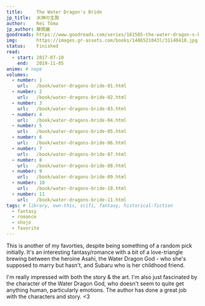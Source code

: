 ```yaml
---
title:     The Water Dragon's Bride
jp_title:  水神の生贄 
author:    Rei Tōma
jp_author: 藤間麗
goodreads: https://www.goodreads.com/series/161505-the-water-dragon-s-bride
img:       https://images.gr-assets.com/books/1486521043l/31140418.jpg
status:    Finished
read:
  - start: 2017-07-10 
    end:   2019-11-05
anime: # nope
volumes: 
  - number: 1
    url:   /book/water-dragons-bride-01.html
  - number: 2
    url:   /book/water-dragons-bride-02.html
  - number: 3
    url:   /book/water-dragons-bride-03.html
  - number: 4
    url:   /book/water-dragons-bride-04.html
  - number: 5
    url:   /book/water-dragons-bride-05.html
  - number: 6
    url:   /book/water-dragons-bride-06.html
  - number: 7
    url:   /book/water-dragons-bride-07.html
  - number: 8
    url:   /book/water-dragons-bride-08.html
  - number: 9
    url:   /book/water-dragons-bride-09.html
  - number: 10
    url:   /book/water-dragons-bride-10.html
  - number: 11
    url:   /book/water-dragons-bride-11.html
tags: # library, own-this, scifi, fantasy, historical-fiction
  - fantasy
  - romance
  - shojo
  - favorite
---
```


This is another of my favorties, despite being something of a random pick initially. It's an interesting fantasy/romance with a bit of a love-triangle brewing between the heroine Asahi, the Water Dragon God - who she's supposed to marry but hasn't, and Subaru who is her childhood friend.

I'm really impressed with both the story & the art. I'm also just fascinated by the character of the Water Dragon God, who doesn't seem to quite get anything human, particularly emotions. The author has done a great job with the characters and story. <3

